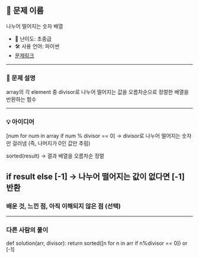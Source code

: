 ## 📘 문제 이름
나누어 떨어지는 숫자 배열


- 🧩 난이도: 초중급
- 🛠 사용 언어: 파이썬
- [문제링크](https://school.programmers.co.kr/learn/courses/30/lessons/12910)

---

### 🧠 문제 설명

array의 각 element 중 divisor로 나누어 떨어지는 값을 오름차순으로 정렬한 배열을 반환하는 함수

---

### 💡 아이디어

[num for num in array if num % divisor == 0]
→ divisor로 나누어 떨어지는 숫자만 걸러냄
(즉, 나머지가 0인 값만 추림)

sorted(result)
→ 결과 배열을 오름차순 정렬

if result else [-1]
→ 나누어 떨어지는 값이 없다면 [-1] 반환
---

### 배운 것, 느낀 점, 아직 이해되지 않은 점 (선택)


---

### 다른 사람의 풀이

def solution(arr, divisor): return sorted([n for n in arr if n%divisor == 0]) or [-1]